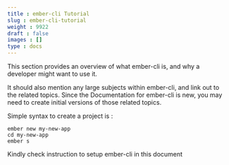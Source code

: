 ```yaml
---
title : ember-cli Tutorial
slug : ember-cli-tutorial
weight : 9922
draft : false
images : []
type : docs
---
```


This section provides an overview of what ember-cli is, and why a developer might want to use it.

It should also mention any large subjects within ember-cli, and link out to the related topics.  Since the Documentation for ember-cli is new, you may need to create initial versions of those related topics.

Simple syntax to create a project is :

    ember new my-new-app
    cd my-new-app
    ember s

Kindly check instruction to setup ember-cli in this document

